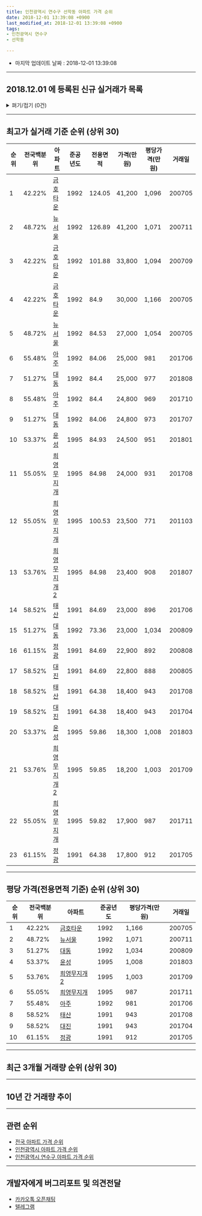 ```yaml
---
title: 인천광역시 연수구 선학동 아파트 가격 순위
date: 2018-12-01 13:39:08 +0900
last_modified_at: 2018-12-01 13:39:08 +0900
tags:
- 인천광역시 연수구
- 선학동

---
```


* 마지막 업데이트 날짜 : 2018-12-01 13:39:08

---

## 2018.12.01 에 등록된 신규 실거래가 목록

<details>
<summary>펴기/접기 (0건)</summary>
<div markdown="1">

|아파트|전국백분위|준공년도|전용면적|가격(만원)|평당가격(만원)|거래일|
|---|---|---|---|---|---|---|
|없음|||||||


</div>
</details>

---

## 최고가 실거래 기준 순위 (상위 30)


|순위|전국백분위|아파트|준공년도|전용면적|가격(만원)|평당가격(만원)|거래일|
|---|---|---|---|---|---|---|---|
|1|42.22%|[금호타운](https://search.naver.com/search.naver?query=%EC%9D%B8%EC%B2%9C%EA%B4%91%EC%97%AD%EC%8B%9C+%EC%97%B0%EC%88%98%EA%B5%AC+%EC%84%A0%ED%95%99%EB%8F%99+%EA%B8%88%ED%98%B8%ED%83%80%EC%9A%B4)|1992|124.05|41,200|1,096|200705|
|2|48.72%|[뉴서울](https://search.naver.com/search.naver?query=%EC%9D%B8%EC%B2%9C%EA%B4%91%EC%97%AD%EC%8B%9C+%EC%97%B0%EC%88%98%EA%B5%AC+%EC%84%A0%ED%95%99%EB%8F%99+%EB%89%B4%EC%84%9C%EC%9A%B8)|1992|126.89|41,200|1,071|200711|
|3|42.22%|[금호타운](https://search.naver.com/search.naver?query=%EC%9D%B8%EC%B2%9C%EA%B4%91%EC%97%AD%EC%8B%9C+%EC%97%B0%EC%88%98%EA%B5%AC+%EC%84%A0%ED%95%99%EB%8F%99+%EA%B8%88%ED%98%B8%ED%83%80%EC%9A%B4)|1992|101.88|33,800|1,094|200709|
|4|42.22%|[금호타운](https://search.naver.com/search.naver?query=%EC%9D%B8%EC%B2%9C%EA%B4%91%EC%97%AD%EC%8B%9C+%EC%97%B0%EC%88%98%EA%B5%AC+%EC%84%A0%ED%95%99%EB%8F%99+%EA%B8%88%ED%98%B8%ED%83%80%EC%9A%B4)|1992|84.9|30,000|1,166|200705|
|5|48.72%|[뉴서울](https://search.naver.com/search.naver?query=%EC%9D%B8%EC%B2%9C%EA%B4%91%EC%97%AD%EC%8B%9C+%EC%97%B0%EC%88%98%EA%B5%AC+%EC%84%A0%ED%95%99%EB%8F%99+%EB%89%B4%EC%84%9C%EC%9A%B8)|1992|84.53|27,000|1,054|200705|
|6|55.48%|[아주](https://search.naver.com/search.naver?query=%EC%9D%B8%EC%B2%9C%EA%B4%91%EC%97%AD%EC%8B%9C+%EC%97%B0%EC%88%98%EA%B5%AC+%EC%84%A0%ED%95%99%EB%8F%99+%EC%95%84%EC%A3%BC)|1992|84.06|25,000|981|201706|
|7|51.27%|[대동](https://search.naver.com/search.naver?query=%EC%9D%B8%EC%B2%9C%EA%B4%91%EC%97%AD%EC%8B%9C+%EC%97%B0%EC%88%98%EA%B5%AC+%EC%84%A0%ED%95%99%EB%8F%99+%EB%8C%80%EB%8F%99)|1992|84.4|25,000|977|201808|
|8|55.48%|[아주](https://search.naver.com/search.naver?query=%EC%9D%B8%EC%B2%9C%EA%B4%91%EC%97%AD%EC%8B%9C+%EC%97%B0%EC%88%98%EA%B5%AC+%EC%84%A0%ED%95%99%EB%8F%99+%EC%95%84%EC%A3%BC)|1992|84.4|24,800|969|201710|
|9|51.27%|[대동](https://search.naver.com/search.naver?query=%EC%9D%B8%EC%B2%9C%EA%B4%91%EC%97%AD%EC%8B%9C+%EC%97%B0%EC%88%98%EA%B5%AC+%EC%84%A0%ED%95%99%EB%8F%99+%EB%8C%80%EB%8F%99)|1992|84.06|24,800|973|201707|
|10|53.37%|[윤성](https://search.naver.com/search.naver?query=%EC%9D%B8%EC%B2%9C%EA%B4%91%EC%97%AD%EC%8B%9C+%EC%97%B0%EC%88%98%EA%B5%AC+%EC%84%A0%ED%95%99%EB%8F%99+%EC%9C%A4%EC%84%B1)|1995|84.93|24,500|951|201801|
|11|55.05%|[희영무지개](https://search.naver.com/search.naver?query=%EC%9D%B8%EC%B2%9C%EA%B4%91%EC%97%AD%EC%8B%9C+%EC%97%B0%EC%88%98%EA%B5%AC+%EC%84%A0%ED%95%99%EB%8F%99+%ED%9D%AC%EC%98%81%EB%AC%B4%EC%A7%80%EA%B0%9C)|1995|84.98|24,000|931|201708|
|12|55.05%|[희영무지개](https://search.naver.com/search.naver?query=%EC%9D%B8%EC%B2%9C%EA%B4%91%EC%97%AD%EC%8B%9C+%EC%97%B0%EC%88%98%EA%B5%AC+%EC%84%A0%ED%95%99%EB%8F%99+%ED%9D%AC%EC%98%81%EB%AC%B4%EC%A7%80%EA%B0%9C)|1995|100.53|23,500|771|201103|
|13|53.76%|[희영무지개2](https://search.naver.com/search.naver?query=%EC%9D%B8%EC%B2%9C%EA%B4%91%EC%97%AD%EC%8B%9C+%EC%97%B0%EC%88%98%EA%B5%AC+%EC%84%A0%ED%95%99%EB%8F%99+%ED%9D%AC%EC%98%81%EB%AC%B4%EC%A7%80%EA%B0%9C2)|1995|84.98|23,400|908|201807|
|14|58.52%|[태산](https://search.naver.com/search.naver?query=%EC%9D%B8%EC%B2%9C%EA%B4%91%EC%97%AD%EC%8B%9C+%EC%97%B0%EC%88%98%EA%B5%AC+%EC%84%A0%ED%95%99%EB%8F%99+%ED%83%9C%EC%82%B0)|1991|84.69|23,000|896|201706|
|15|51.27%|[대동](https://search.naver.com/search.naver?query=%EC%9D%B8%EC%B2%9C%EA%B4%91%EC%97%AD%EC%8B%9C+%EC%97%B0%EC%88%98%EA%B5%AC+%EC%84%A0%ED%95%99%EB%8F%99+%EB%8C%80%EB%8F%99)|1992|73.36|23,000|1,034|200809|
|16|61.15%|[정광](https://search.naver.com/search.naver?query=%EC%9D%B8%EC%B2%9C%EA%B4%91%EC%97%AD%EC%8B%9C+%EC%97%B0%EC%88%98%EA%B5%AC+%EC%84%A0%ED%95%99%EB%8F%99+%EC%A0%95%EA%B4%91)|1991|84.69|22,900|892|200808|
|17|58.52%|[대진](https://search.naver.com/search.naver?query=%EC%9D%B8%EC%B2%9C%EA%B4%91%EC%97%AD%EC%8B%9C+%EC%97%B0%EC%88%98%EA%B5%AC+%EC%84%A0%ED%95%99%EB%8F%99+%EB%8C%80%EC%A7%84)|1991|84.69|22,800|888|200805|
|18|58.52%|[태산](https://search.naver.com/search.naver?query=%EC%9D%B8%EC%B2%9C%EA%B4%91%EC%97%AD%EC%8B%9C+%EC%97%B0%EC%88%98%EA%B5%AC+%EC%84%A0%ED%95%99%EB%8F%99+%ED%83%9C%EC%82%B0)|1991|64.38|18,400|943|201708|
|19|58.52%|[대진](https://search.naver.com/search.naver?query=%EC%9D%B8%EC%B2%9C%EA%B4%91%EC%97%AD%EC%8B%9C+%EC%97%B0%EC%88%98%EA%B5%AC+%EC%84%A0%ED%95%99%EB%8F%99+%EB%8C%80%EC%A7%84)|1991|64.38|18,400|943|201704|
|20|53.37%|[윤성](https://search.naver.com/search.naver?query=%EC%9D%B8%EC%B2%9C%EA%B4%91%EC%97%AD%EC%8B%9C+%EC%97%B0%EC%88%98%EA%B5%AC+%EC%84%A0%ED%95%99%EB%8F%99+%EC%9C%A4%EC%84%B1)|1995|59.86|18,300|1,008|201803|
|21|53.76%|[희영무지개2](https://search.naver.com/search.naver?query=%EC%9D%B8%EC%B2%9C%EA%B4%91%EC%97%AD%EC%8B%9C+%EC%97%B0%EC%88%98%EA%B5%AC+%EC%84%A0%ED%95%99%EB%8F%99+%ED%9D%AC%EC%98%81%EB%AC%B4%EC%A7%80%EA%B0%9C2)|1995|59.85|18,200|1,003|201709|
|22|55.05%|[희영무지개](https://search.naver.com/search.naver?query=%EC%9D%B8%EC%B2%9C%EA%B4%91%EC%97%AD%EC%8B%9C+%EC%97%B0%EC%88%98%EA%B5%AC+%EC%84%A0%ED%95%99%EB%8F%99+%ED%9D%AC%EC%98%81%EB%AC%B4%EC%A7%80%EA%B0%9C)|1995|59.82|17,900|987|201711|
|23|61.15%|[정광](https://search.naver.com/search.naver?query=%EC%9D%B8%EC%B2%9C%EA%B4%91%EC%97%AD%EC%8B%9C+%EC%97%B0%EC%88%98%EA%B5%AC+%EC%84%A0%ED%95%99%EB%8F%99+%EC%A0%95%EA%B4%91)|1991|64.38|17,800|912|201705|


---

## 평당 가격(전용면적 기준) 순위 (상위 30)


|순위|전국백분위|아파트|준공년도|평당가격(만원)|거래일|
|---|---|---|---|---|---|
|1|42.22%|[금호타운](https://search.naver.com/search.naver?query=%EC%9D%B8%EC%B2%9C%EA%B4%91%EC%97%AD%EC%8B%9C+%EC%97%B0%EC%88%98%EA%B5%AC+%EC%84%A0%ED%95%99%EB%8F%99+%EA%B8%88%ED%98%B8%ED%83%80%EC%9A%B4)|1992|1,166|200705|
|2|48.72%|[뉴서울](https://search.naver.com/search.naver?query=%EC%9D%B8%EC%B2%9C%EA%B4%91%EC%97%AD%EC%8B%9C+%EC%97%B0%EC%88%98%EA%B5%AC+%EC%84%A0%ED%95%99%EB%8F%99+%EB%89%B4%EC%84%9C%EC%9A%B8)|1992|1,071|200711|
|3|51.27%|[대동](https://search.naver.com/search.naver?query=%EC%9D%B8%EC%B2%9C%EA%B4%91%EC%97%AD%EC%8B%9C+%EC%97%B0%EC%88%98%EA%B5%AC+%EC%84%A0%ED%95%99%EB%8F%99+%EB%8C%80%EB%8F%99)|1992|1,034|200809|
|4|53.37%|[윤성](https://search.naver.com/search.naver?query=%EC%9D%B8%EC%B2%9C%EA%B4%91%EC%97%AD%EC%8B%9C+%EC%97%B0%EC%88%98%EA%B5%AC+%EC%84%A0%ED%95%99%EB%8F%99+%EC%9C%A4%EC%84%B1)|1995|1,008|201803|
|5|53.76%|[희영무지개2](https://search.naver.com/search.naver?query=%EC%9D%B8%EC%B2%9C%EA%B4%91%EC%97%AD%EC%8B%9C+%EC%97%B0%EC%88%98%EA%B5%AC+%EC%84%A0%ED%95%99%EB%8F%99+%ED%9D%AC%EC%98%81%EB%AC%B4%EC%A7%80%EA%B0%9C2)|1995|1,003|201709|
|6|55.05%|[희영무지개](https://search.naver.com/search.naver?query=%EC%9D%B8%EC%B2%9C%EA%B4%91%EC%97%AD%EC%8B%9C+%EC%97%B0%EC%88%98%EA%B5%AC+%EC%84%A0%ED%95%99%EB%8F%99+%ED%9D%AC%EC%98%81%EB%AC%B4%EC%A7%80%EA%B0%9C)|1995|987|201711|
|7|55.48%|[아주](https://search.naver.com/search.naver?query=%EC%9D%B8%EC%B2%9C%EA%B4%91%EC%97%AD%EC%8B%9C+%EC%97%B0%EC%88%98%EA%B5%AC+%EC%84%A0%ED%95%99%EB%8F%99+%EC%95%84%EC%A3%BC)|1992|981|201706|
|8|58.52%|[태산](https://search.naver.com/search.naver?query=%EC%9D%B8%EC%B2%9C%EA%B4%91%EC%97%AD%EC%8B%9C+%EC%97%B0%EC%88%98%EA%B5%AC+%EC%84%A0%ED%95%99%EB%8F%99+%ED%83%9C%EC%82%B0)|1991|943|201708|
|9|58.52%|[대진](https://search.naver.com/search.naver?query=%EC%9D%B8%EC%B2%9C%EA%B4%91%EC%97%AD%EC%8B%9C+%EC%97%B0%EC%88%98%EA%B5%AC+%EC%84%A0%ED%95%99%EB%8F%99+%EB%8C%80%EC%A7%84)|1991|943|201704|
|10|61.15%|[정광](https://search.naver.com/search.naver?query=%EC%9D%B8%EC%B2%9C%EA%B4%91%EC%97%AD%EC%8B%9C+%EC%97%B0%EC%88%98%EA%B5%AC+%EC%84%A0%ED%95%99%EB%8F%99+%EC%A0%95%EA%B4%91)|1991|912|201705|


---

## 최근 3개월 거래량 순위 (상위 30)


<div style="width:100%;">
    <canvas id="deal_count_ranking" height="250"></canvas>
</div>


<script>
new Chart(document.getElementById("deal_count_ranking"), {
    type: 'horizontalBar',
    data: {
        labels: ['뉴서울', '금호타운', '대동', '윤성', '태산', '아주', '정광', '희영무지개'],
        datasets: [{
            label: '실거래 수',
            data: [5, 3, 2, 2, 1, 1, 1, 1],
            borderColor: "rgba(255, 0, 128, 1)",
            backgroundColor: "rgba(255, 0, 128, 0.5)",
            fill: false,
        }]
    },
    options: {
        responsive: true,
        title: {
            display: true,
            text: '최근 3개월 거래량 순위'
        },
        tooltips: {
            mode: 'index',
            intersect: false,
            callbacks: {
                title: function(tooltipItems, data) {
                    return "실거래 수:";
                },
                label: function(tooltipItem, data) {
                    return data.labels[tooltipItem.index] + ": " + tooltipItem.xLabel;
                }
            }
        },
        hover: {
            mode: 'nearest',
            intersect: true
        },
        scales: {
            xAxes: [{
                display: true,
                scaleLabel: {
                    display: true,
                    labelString: '실거래 수'
                },
                ticks: {
                    suggestedMin: 0,
                }
            }],
            yAxes: [{
                display: true,
                ticks: {
                    autoSkip: false,
                    callback: function(value, index, values) {
                        if (value.length > 15)
                            return value.substr(0, 13) + "...";
                        else
                            return value;
                    }
                },
                scaleLabel: {
                    display: false,
                }
            }]
        }
    }
});

</script>


---

## 10년 간 거래량 추이


<div style="width:100%;">
    <canvas id="deal_progress" height="250"></canvas>
</div>

<script>
new Chart(document.getElementById("deal_progress"), {
    type: 'line',
    data: {
        labels: ['200812','200901','200902','200903','200904','200905','200906','200907','200908','200909','200910','200911','200912','201001','201002','201003','201004','201005','201006','201007','201008','201009','201010','201011','201012','201101','201102','201103','201104','201105','201106','201107','201108','201109','201110','201111','201112','201201','201202','201203','201204','201205','201206','201207','201208','201209','201210','201211','201212','201301','201302','201303','201304','201305','201306','201307','201308','201309','201310','201311','201312','201401','201402','201403','201404','201405','201406','201407','201408','201409','201410','201411','201412','201501','201502','201503','201504','201505','201506','201507','201508','201509','201510','201511','201512','201601','201602','201603','201604','201605','201606','201607','201608','201609','201610','201611','201612','201701','201702','201703','201704','201705','201706','201707','201708','201709','201710','201711','201712','201801','201802','201803','201804','201805','201806','201807','201808','201809','201810','201811','201812'],
        datasets: [{
            label: '실거래 수',
            pointRadius: 1,
            data: [4, 3, 18, 8, 20, 17, 24, 20, 30, 19, 22, 16, 17, 16, 17, 27, 19, 18, 14, 16, 12, 11, 17, 10, 15, 20, 18, 17, 19, 11, 18, 11, 16, 13, 11, 10, 8, 4, 14, 13, 11, 13, 5, 4, 6, 14, 20, 12, 6, 11, 14, 26, 33, 14, 21, 20, 26, 17, 23, 19, 14, 14, 39, 29, 27, 15, 18, 24, 26, 31, 34, 20, 17, 43, 27, 39, 22, 29, 32, 27, 21, 19, 22, 16, 12, 15, 11, 19, 17, 12, 30, 23, 29, 20, 30, 13, 15, 9, 16, 14, 19, 16, 21, 17, 25, 18, 23, 13, 12, 16, 15, 14, 16, 12, 10, 17, 16, 11, 16, 0, 0],
            borderColor: "rgba(255, 201, 14, 1)",
            backgroundColor: "rgba(255, 201, 14, 0.5)",
            fill: true,
        }]
    },
    options: {
        responsive: true,
        title: {
            display: true,
            text: '10년간 거래량 추이'
        },
        tooltips: {
            mode: 'index',
            intersect: false,
        },
        hover: {
            mode: 'nearest',
            intersect: true
        },
        scales: {
            xAxes: [{
                display: true,
                scaleLabel: {
                    display: true,
                    labelString: '년/월'
                }
            }],
            yAxes: [{
                display: true,
                ticks: {
                    suggestedMin: 0,
                },
                scaleLabel: {
                    display: true,
                    labelString: '실거래 수'
                }
            }]
        }
    }
});

</script>


---

## 관련 순위

- [전국 아파트 가격 순위](https://inasie.github.io/apt-ranking/전국)
- [인천광역시 아파트 가격 순위](https://inasie.github.io/apt-ranking/인천광역시)
- [인천광역시 연수구 아파트 가격 순위](https://inasie.github.io/apt-ranking/인천광역시-연수구)


---

## 개발자에게 버그리포트 및 의견전달

- [카카오톡 오픈채팅](https://open.kakao.com/o/gLJUAP4)
- [텔레그램](https://t.me/inasie)

